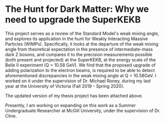 # The Hunt for Dark Matter: Why we need to upgrade the SuperKEKB
This project serves as a review of the Standard Model's weak mixing angle, and explores its application in the hunt for Weakly Interacting Massive Particles (WIMPs). Specifically, it looks at the departure of the weak mixing angle from theoretical expectation in the presence of intermediate-mass dark Z bosons, and compares it to the precision measurements possible (both present and projected) at the SuperKEKB, at the energy scale of the Belle II experiment (Q = 10.58 GeV). We find that the proposed upgrade of adding polarization to the electron beams, is required to be able to detect aforementioned discrepancies in the weak mixing angle at Q = 10.58GeV. I worked on it under the supervision of Dr. Michael Roney, during my last year at the University of Victoria (Fall 2019 - Spring 2020).

The updated version of my thesis project has been attached above.

Presently, I am working on expanding on this work as a Summer Undergraduate Researcher at McGill University, under the supervision of Dr. Cline.
